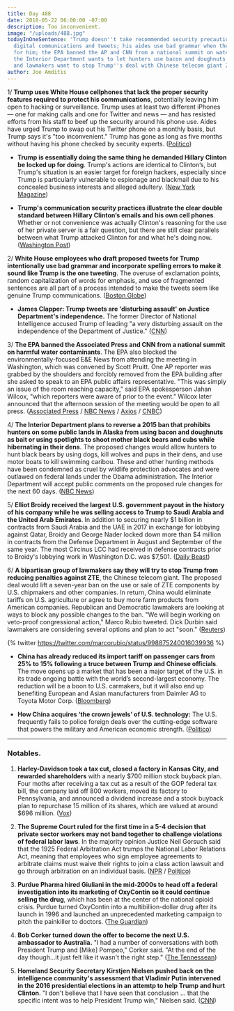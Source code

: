 ```yaml
---
title: Day 488
date: 2018-05-22 06:00:00 -07:00
description: Too inconvenient.
image: "/uploads/488.jpg"
todayInOneSentence: 'Trump doesn''t take recommended security precautions  for his
  digital communications and tweets; his aides use bad grammar when they write tweets
  for him; the EPA banned the AP and CNN from a national summit on water contamination;
  the Interior Department wants to let hunters use bacon and doughnuts to hunt bears;
  and lawmakers want to stop Trump''s deal with Chinese telecom giant ZTE. '
author: Joe Amditis
---
```


1/ **Trump uses White House cellphones that lack the proper security features required to protect his communications**, potentially leaving him open to hacking or surveillance. Trump uses at least two different iPhones — one for making calls and one for Twitter and news — and has resisted efforts from his staff to beef up the security around his phone use. Aides have urged Trump to swap out his Twitter phone on a monthly basis, but Trump says it's "too inconvenient." Trump has gone as long as five months without having his phone checked by security experts. ([Politico](https://www.politico.com/story/2018/05/21/trump-phone-security-risk-hackers-601903))

* **Trump is essentially doing the same thing he demanded Hillary Clinton be locked up for doing**. Trump's actions are identical to Clinton’s, but Trump's situation is an easier target for foreign hackers, especially since Trump is particularly vulnerable to espionage and blackmail due to his concealed business interests and alleged adultery. ([New York Magazine](http://nymag.com/daily/intelligencer/2018/05/trump-thanks-secure-phone-too-inconvenient-lock-him-up.html))

* **Trump's communication security practices illustrate the clear double standard between Hillary Clinton’s emails and his own cell phones**. Whether or not convenience was actually Clinton's reasoning for the use of her private server is a fair question, but there are still clear parallels between what Trump attacked Clinton for and what he's doing now. ([Washington Post](https://www.washingtonpost.com/news/the-fix/wp/2018/05/22/trump-warned-of-great-danger-posed-by-clintons-emails-but-he-eschews-security-procedures-for-his-own-phone/?noredirect=on&utm_term=.dd1c7650882d))

2/ **White House employees who draft proposed tweets for Trump intentionally use bad grammar and incorporate spelling errors to make it sound like Trump is the one tweeting**. The overuse of exclamation points, random capitalization of words for emphasis, and use of fragmented sentences are all part of a process intended to make the tweets seem like genuine Trump communications. ([Boston Globe](https://www.bostonglobe.com/news/nation/2018/05/21/trump-tweets-include-grammatical-errors-and-some-them-are-purpose/JeL7AtKLPevJDIIOMG7TrN/story.html))

* **James Clapper: Trump tweets are 'disturbing assault' on Justice Department's independence.** The former Director of National Intelligence accused Trump of leading "a very disturbing assault on the independence of the Department of Justice." ([CNN](https://www.cnn.com/2018/05/21/politics/clapper-trump-disturbing-assault-doj-cnntv/index.html))

3/ **The EPA banned the Associated Press and CNN from a national summit on harmful water contaminants**. The EPA also blocked the environmentally-focused E&E News from attending the meeting in Washington, which was convened by Scott Pruitt. One AP reporter was grabbed by the shoulders and forcibly removed from the EPA building after she asked to speak to an EPA public affairs representative. "This was simply an issue of the room reaching capacity," said EPA spokesperson Jahan Wilcox, "which reporters were aware of prior to the event." Wilcox later announced that the afternoon session of the meeting would be open to all press. ([Associated Press](https://apnews.com/d799f4e096cc42cf99ae01b02d1e0688) / [NBC News](https://www.nbcnews.com/politics/white-house/pruitt-bars-media-epa-summit-contaminants-guards-push-reporter-out-n876396) / [Axios](https://www.axios.com/epa-summit-reporters-forcibly-barred-cnn-ap-scott-pruitt-fa9b313b-0d0a-4ea9-9087-d8ff4dffaf29.html) / [CNBC](https://www.cnbc.com/2018/05/22/ap-reporter-shoved-by-security-guards-outside-epa-event.html))

4/ **The Interior Department plans to reverse a 2015 ban that prohibits hunters on some public lands in Alaska from using bacon and doughnuts as bait or using spotlights to shoot mother black bears and cubs while hibernating in their dens**. The proposed changes would allow hunters to hunt black bears by using dogs, kill wolves and pups in their dens, and use motor boats to kill swimming caribou. These and other hunting methods have been condemned as cruel by wildlife protection advocates and were outlawed on federal lands under the Obama administration. The Interior Department will accept public comments on the proposed rule changes for the next 60 days. ([NBC News](https://www.nbcnews.com/politics/white-house/interior-dept-moves-allow-alaska-bear-hunting-doughnuts-bacon-n876306))

5/ **Elliot Broidy received the largest U.S. government payout in the history of his company while he was selling access to Trump to Saudi Arabia and the United Arab Emirates**. In addition to securing nearly $1 billion in contracts from Saudi Arabia and the UAE in 2017 in exchange for lobbying against Qatar, Broidy and George Nader locked down more than $4 million in contracts from the Defense Department in August and September of the same year. The most Circinus LCC had received in defense contracts prior to Broidy's lobbying work in Washington D.C. was $7,501. ([Daily Beast](https://www.thedailybeast.com/elliott-broidys-company-got-its-biggest-us-government-contract-ever-while-he-pitched-trump-administration))

 6/ **A bipartisan group of lawmakers say they will try to stop Trump from reducing penalties against ZTE**, the Chinese telecom giant.  The proposed deal would lift a seven-year ban on the use or sale of ZTE components by U.S. chipmakers and other companies. In return, China would eliminate tariffs on U.S. agriculture or agree to buy more farm products from American companies. Republican and Democratic lawmakers are looking at ways to block any possible changes to the ban. "We will begin working on veto-proof congressional action," Marco Rubio tweeted. Dick Durbin said lawmakers are considering several options and plan to act "soon."  ([Reuters](https://www.reuters.com/article/us-usa-trade-china/u-s-lawmakers-say-they-will-try-to-block-possible-zte-deal-with-china-idUSKCN1IN27O))

{% twitter https://twitter.com/marcorubio/status/998875240016039936 %}

* **China has already reduced its import tariff on passenger cars from 25% to 15% following a truce between Trump and Chinese officials**. The move opens up a market that has been a major target of the U.S. in its trade ongoing battle with the world’s second-largest economy. The reduction will be a boon to U.S. carmakers, but it will also end up benefiting European and Asian manufacturers from Daimler AG to Toyota Motor Corp. ([Bloomberg](https://www.bloomberg.com/news/articles/2018-05-22/china-is-said-to-cut-car-import-duty-in-boost-for-lexus-bmw))

* **How China acquires ‘the crown jewels’ of U.S. technology:** The U.S. frequently fails to police foreign deals over the cutting-edge software that powers the military and American economic strength. ([Politico](https://www.politico.com/story/2018/05/22/china-us-tech-companies-cfius-572413))

---

### Notables.

1. **Harley-Davidson took a tax cut, closed a factory in Kansas City, and rewarded shareholders** with a nearly $700 million stock buyback plan. Four moths after receiving a tax cut as a result of the GOP federal tax bill, the company laid off 800 workers, moved its factory to Pennsylvania, and announced a dividend increase and a stock buyback plan to repurchase 15 million of its shares, which are valued at around $696 million. ([Vox](https://www.vox.com/policy-and-politics/2018/5/22/17350180/harley-davidson-tax-buyback-kansas-city-factory))

2. **The Supreme Court ruled for the first time in a 5-4 decision that private sector workers may not band together to challenge violations of federal labor laws**. In the majority opinion Justice Neil Gorsuch said that the 1925 Federal Arbitration Act trumps the National Labor Relations Act, meaning that employees who sign employee agreements to arbitrate claims must waive their rights to join a class action lawsuit and go through arbitration on an individual basis. ([NPR](https://www.npr.org/2018/05/21/605012795/supreme-court-decision-delivers-blow-to-workers-rights) / [Politico](https://www.politico.com/story/2018/05/21/supreme-court-upholds-employers-right-to-require-arbitration-to-settle-workplace-disputes-600923))

3. **Purdue Pharma hired Giuliani in the mid-2000s to head off a federal investigation into its marketing of OxyContin so it could continue selling the drug**, which has been at the center of the national opioid crisis. Purdue turned OxyContin into a multibillion-dollar drug after its launch in 1996 and launched an unprecedented marketing campaign to pitch the painkiller to doctors. ([The Guardian](https://www.theguardian.com/us-news/2018/may/22/rudy-giuliani-opioid-epidemic-oxycontin-purdue-pharma))

4. **Bob Corker turned down the offer to become the next U.S. ambassador to Australia.** "I had a number of conversations with both President Trump and \[Mike\] Pompeo," Corker said. "At the end of the day though…it just felt like it wasn't the right step." ([The Tennessean](https://www.tennessean.com/story/news/politics/2018/05/21/u-s-sen-bob-corker-turns-down-trump-administration-offer-become-next-u-s-ambassador-australia/629726002/))

5. **Homeland Security Secretary Kirstjen Nielsen pushed back on the intelligence community's assessment that Vladimir Putin intervened in the 2016 presidential elections in an attemtp to help Trump and hurt Clinton**. "I don't believe that I have seen that conclusion ... that the specific intent was to help President Trump win," Nielsen said. ([CNN](https://www.cnn.com/2018/05/22/politics/kirstjen-nielsen-election-russia-meddling/index.html))